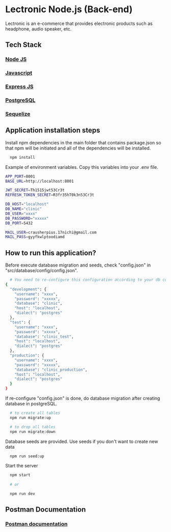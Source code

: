 # Lectronic Node.js (Back-end)
Lectronic is an e-commerce that provides electronic products such as headphone, audio speaker, etc.

## Tech Stack
### [Node JS](https://nodejs.org/en/about)
### [Javascript](https://devdocs.io/javascript/)
### [Express JS](https://expressjs.com/)
### [PostgreSQL](https://www.postgresql.org/)
### [Sequelize](https://sequelize.org/)

##
## Application installation steps
Install npm dependencies in the main folder that contains package.json so that npm will be initiated and all of the dependencies will be installed.
``` bash
  npm install
```

Example of environment variables. Copy this variables into your .env file.
``` bash
APP_PORT=8001
BASE_URL=http://localhost:8001

JWT_SECRET=Th1515jwt53Cr3t
REFRESH_TOKEN_SECRET=R3fr35hT0k3n53Cr3t

DB_HOST="localhost"
DB_NAME="clinic"
DB_USER="xxxx"
DB_PASSWORD="xxxxx"
DB_PORT=5432

MAIL_USER=crausherpius.17nichi@gmail.com
MAIL_PASS=gyyfkwlptoodiamd
```

##
## How to run this application?
Before execute database migration and seeds, check "config.json" in "src/database/config/config.json".
``` bash
  # You need to re-configure this configuration according to your db configuration values in .env. Check the example below.
{
  "development": {
    "username": "xxxx",
    "password": "xxxxx",
    "database": "clinic",
    "host": "localhost",
    "dialect": "postgres"
  },
  "test": {
    "username": "xxxx",
    "password": "xxxxx",
    "database": "clinic_test",
    "host": "localhost",
    "dialect": "postgres"
  },
  "production": {
    "username": "xxxx",
    "password": "xxxxx",
    "database": "clinic_production",
    "host": "localhost",
    "dialect": "postgres"
  }
}

``` 

If re-configure "config.json" is done, do database migration after creating database in postgreSQL.
``` bash
  # to create all tables
  npm run migrate:up

  # to drop all tables
  npm run migrate:down
```

Database seeds are provided. Use seeds if you don't want to create new data
``` bash
  npm run seed:up 
```

Start the server
``` bash
  npm start
  
  # or

  npm run dev
```

## Postman Documentation
### [Postman documentation](https://documenter.getpostman.com/view/26304983/2s9YR56Eev)